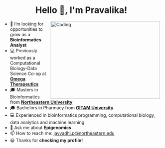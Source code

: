 <h1 align="center">Hello 👋, I'm Pravalika!</h1>
<!--dribbleimage-->
<img align="right" alt="Coding" height="250" width="350" src="https://cdn.dribbble.com/users/2343459/screenshots/14393709/media/1f76b38bfee6b1282cf8a1ec2b773f9c.gif">

- 🤝 I’m looking for opportunities to grow as a **Bioinformatics Analyst**
- 💻 Previously worked as a Computational Biology-Data Science Co-op at [**Omega Therapeutics**](https://omegatherapeutics.com/)
- 🎓 Masters in Bioinformatics from [**Northeastern University**](https://cos.northeastern.edu/master-of-science-in-bioinformatics/)
- 🎓 Bachelors in Pharmacy from [**GITAM University**](https://www.gitam.edu/)
- 💻 Experienced in bioinformatics programming, computational biology, data analytics and machine learning
- 💬 Ask me about **Epigenomics**
- 📫 How to reach me: javvadhi.p@northeastern.edu
- 😀 Thanks for **checking my profile!**

